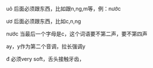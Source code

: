 uô  后面必须跟东西，比如跟n,ng,m等，例：nước

ươ  后面必须跟东西，比如c,n,ng

nước   当最后一个字母是c，这个词语要不第二声，要不第四声

ay，y作为第二个音调，拉长强调y

đ 必须very soft，舌头接触牙齿，
